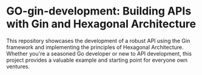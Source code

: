 # GO-gin-development: Building APIs with Gin and Hexagonal Architecture
This repository showcases the development of a robust API using the Gin framework and implementing the principles of Hexagonal Architecture. Whether you're a seasoned Go developer or new to API development, this project provides a valuable example and starting point for everyone own ventures.
